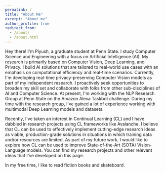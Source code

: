 ```yaml
---
permalink: /
title: "About Me"
excerpt: "About me"
author_profile: true
redirect_from: 
  - /about/
  - /about.html
---
```


Hey there! I'm Piyush, a graduate student at Penn State. I study Computer Science and Engineering with a focus on Artificial Intelligence (AI). My research is primarily based on Computer Vision, Deep Learning, and Privacy. I build AI solutions that are tailored to real-world use cases with an emphasis on computational efficiency and real-time scenarios. Currently, I'm developing real-time privacy-preserving Computer Vision models as part of my independent research. I proactively seek opportunities to broaden my skill set and collaborate with folks from other sub-disciplines of AI and Computer Science. At present, I'm working with the NLP Research Group at Penn State on the Amazon Alexa Taskbot challenge. During my time with the research group, I've gained a lot of experience working with multimodal Deep Learning models and datasets.

Recently, I've taken an interest in Continual Learning (CL) and I have dabbled in research projects using CL frameworks like Avalanche. I believe that CL can be used to effectively implement cutting-edge research ideas as viable, production-grade solutions in situations in which training data and/or resources are limited. As part of my future work, I would like to explore how CL can be used to improve State-of-the-Art (SOTA) Vision-Language models. You can find my research projects and other relevant ideas that I've developed on this page.

In my free time, I like to read fiction books and skateboard. 
